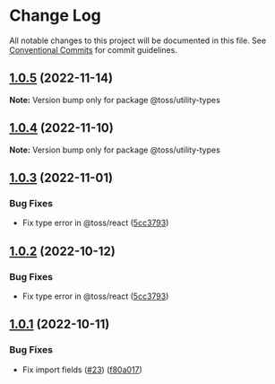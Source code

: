 # Change Log

All notable changes to this project will be documented in this file.
See [Conventional Commits](https://conventionalcommits.org) for commit guidelines.

## [1.0.5](https://github.com/toss/slash/compare/@toss/utility-types@1.0.4...@toss/utility-types@1.0.5) (2022-11-14)

**Note:** Version bump only for package @toss/utility-types





## [1.0.4](https://github.com/toss/slash/compare/@toss/utility-types@1.0.3...@toss/utility-types@1.0.4) (2022-11-10)

**Note:** Version bump only for package @toss/utility-types





## [1.0.3](https://github.com/toss/slash/compare/@toss/utility-types@1.0.1...@toss/utility-types@1.0.3) (2022-11-01)


### Bug Fixes

* Fix type error in @toss/react ([5cc3793](https://github.com/toss/slash/commit/5cc37936e8739204f32f9f50ee61570b758343f8))





## [1.0.2](https://github.com/toss/slash/compare/@toss/utility-types@1.0.1...@toss/utility-types@1.0.2) (2022-10-12)


### Bug Fixes

* Fix type error in @toss/react ([5cc3793](https://github.com/toss/slash/commit/5cc37936e8739204f32f9f50ee61570b758343f8))





## [1.0.1](https://github.com/toss/slash/compare/@toss/utility-types@1.0.0...@toss/utility-types@1.0.1) (2022-10-11)


### Bug Fixes

* Fix import fields ([#23](https://github.com/toss/slash/issues/23)) ([f80a017](https://github.com/toss/slash/commit/f80a017724b897fb8eaf7a8d7f51c666e66261c0))
